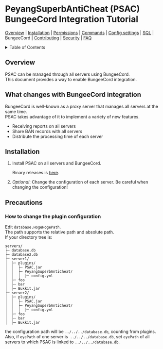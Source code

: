 # PeyangSuperbAntiCheat (PSAC) BungeeCord Integration Tutorial

[Overview](README-en.md#overview) | [Installation](README-en.md#installation) | [Permissions](README-en.md#permissions) | [Commands](README-en.md#commands) | [Config settings](README-en.md#config-settings) | [SQL](SQL-en.md) | BungeeCord | [Contributing](CONTRIBUTING-en.md) | [Security](SECURITY-en.md) | [FAQ](README-en.md#what-is-this-npcwatchdog)

<details>
<summary>Table of Contents</summary>

- [PeyangSuperbAntiCheat (PSAC) BungeeCord Integration Tutorial](#peyangsuperbanticheat-psac-bungeecord-integration-tutorial)
  - [Overview](#overview)
  - [What changes with BungeeCord integration](#what-changes-with-bungeecord-integration)
  - [Installation](#installation)
  - [Precautions](#precautions)
    - [How to change the plugin configuration](#how-to-change-the-plugin-configuration)

</details>

## Overview

PSAC can be managed through all servers using BungeeCord.  
This document provides a way to enable BungeeCord integration.

## What changes with BungeeCord integration

BungeeCord is well-known as a proxy server that manages all servers at the same time.  
PSAC takes advantage of it to implement a variety of new features.

- Receiving reports on all servers
- Share BAN records with all servers
- Distribute the processing time of each server

## Installation

1. Install PSAC on all servers and BungeeCord.

   Binary releases is [here](https://github.com/P2P-Develop/PeyangSuperbAntiCheat/releases).

2. _Optional_: Change the configuration of each server. Be careful when changing the configuration!

## Precautions

### How to change the plugin configuration

Edit `database.HogeHogePath`.  
The path supports the relative path and absolute path.  
If your directory tree is:

```tst
servers/
├─ database.db
├─ database2.db
├─ server1/
│  ├─ plugins/
│  │  ├─ PSAC.jar
│  │  ├─ PeyangSuperbAntiCheat/
│  │  │  ├─ config.yml
│  ├─ foo
│  ├─ bar
│  ├─ Bukkit.jar
├─ server2/
│  ├─ plugins/
│  │  ├─ PSAC.jar
│  │  ├─ PeyangSuperbAntiCheat/
│  │  │  ├─ config.yml
│  ├─ foo
│  ├─ bar
│  ├─ Bukkit.jar
```

the configuration path will be `../../../database.db`, counting from plugins.  
Also, if `eyePath` of one server is` ../../../database.db`,
set `eyePath` of all servers to which PSAC is linked to `../../../database.db`.
